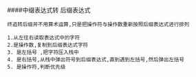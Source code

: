 ####中缀表达式转 后缀表达式

    终追转后缀并不用算术运算,只是把操作符与操作数重新按照后缀表达式进行排列
	
	1.从左往右读取表达式中的字符
	2.是操作数,复制到后缀表达式字符
	3. 是左括号 ,把字符压入栈中
	4. 是右括号,从栈中弹出符号到后缀表达式,直到遇到左括号,然后弹出左括号
	5. 是操作符,判断优先级